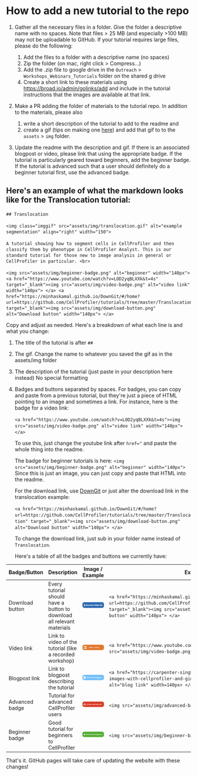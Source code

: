 # How to add a new tutorial to the repo

1. Gather all the necessary files in a folder. Give the folder a descriptive name with no spaces. Note that files > 25 MB (and especially >100 MB) may not be uploadable to GitHub. If your tutorial requires large files, please do the following: 
    1. Add the files to a folder with a descriptive name (no spaces)
    2. Zip the folder (on mac, right click > Compress...)
    3. Add the .zip file to google drive in the `Outreach` > `Workshops_Webinars_Tutorials` folder on the shared g drive
    4. Create a short link to these materials using https://broad.io/admin/golinks/add and include in the tutorial instructions that the images are available at that link. 

2. Make a PR adding the folder of materials to the tutorial repo. In addition to the materials, please also 
    1) write a short description of the tutorial to add to the readme and
    2) create a gif (tips on making one [here](https://docs.google.com/document/d/1G5odCSbX1fW8vReKH5ubgvWc1sIGquLisUe7t5pR7d8/edit#heading=h.kjidkmwv6jq3)) and add that gif to to the `assets` > `img` folder. 

3. Update the readme with the description and gif. If there is an associated blogpost or video, please link that using the appropriate badge. If the tutorial is particularly geared toward beginners, add the beginner badge. If the tutorial is advanced such that a user should definitely do a beginner tutorial first, use the advanced badge. 

## Here's an example of what the markdown looks like for the Translocation tutorial: 
```
## Translocation

<img class="imggif" src="assets/img/translocation.gif" alt="example segmentation" align="right" width="150">

A tutorial showing how to segment cells in CellProfiler and then classify them by phenotype in CellProfiler Analyst. This is our standard tutorial for those new to image analysis in general or CellProfiler in particular. <br>

<img src="assets/img/beginner-badge.png" alt="beginner" width="140px"> <a href="https://www.youtube.com/watch?v=LOD2yqBLXXk&t=4s" target="_blank"><img src="assets/img/video-badge.png" alt="video link" width="140px"> </a> <a href="https://minhaskamal.github.io/DownGit/#/home?url=https://github.com/CellProfiler/tutorials/tree/master/Translocation" target="_blank"><img src="assets/img/download-button.png" alt="Download button" width="140px"> </a> 
```
Copy and adjust as needed. Here's a breakdown of what each line is and what you change: 
1. The title of the tutorial is after `##`
2. The gif. Change the name to whatever you saved the gif as in the assets/img folder
3. The description of the tutorial (just paste in your description here instead) No special formatting
4. Badges and buttons separated by spaces. For badges, you can copy and paste from a previous tutorial, but they're just a piece of HTML pointing to an image and sometimes a link. For instance, here is the badge for a video link: 

   `<a href="https://www.youtube.com/watch?v=LOD2yqBLXXk&t=4s"><img src="assets/img/video-badge.png" alt="video link" width="140px"> </a>`
  
   To use this, just change the youtube link after `href="` and paste the whole thing into the readme. 
  
   The badge for beginner tutorials is here: 
   `<img src="assets/img/beginner-badge.png" alt="beginner" width="140px">`
   Since this is just an image, you can just copy and paste that HTML into the readme.

   For the download link, use [DownGit](https://downgit.github.io/#/home) or just alter the download link in the translocation example:

   `<a href="https://minhaskamal.github.io/DownGit/#/home?url=https://github.com/CellProfiler/tutorials/tree/master/Translocation" target="_blank"><img src="assets/img/download-button.png" alt="Download button" width="140px"> </a> `
  
   To change the download link, just sub in your folder name instead of `Translocation`.
   
   Here's a table of all the badges and buttons we currently have: 
   
| Badge/Button    | Description                                                            | Image / Example                                                                                                                                                                                                                    | Example HTML                                                                                                                                                                                                                         |
|-----------------|------------------------------------------------------------------------|------------------------------------------------------------------------------------------------------------------------------------------------------------------------------------------------------------------------------------|--------------------------------------------------------------------------------------------------------------------------------------------------------------------------------------------------------------------------------------|
| Download button | Every tutorial should have a button to download all relevant materials | <a href="https://minhaskamal.github.io/DownGit/#/home?url=https://github.com/CellProfiler/tutorials/tree/master/Translocation" target="_blank"><img src="assets/img/download-button.png" alt="Download button" width="140px"> </a> | `<a href="https://minhaskamal.github.io/DownGit/#/home?url=https://github.com/CellProfiler/tutorials/tree/master/Translocation" target="_blank"><img src="assets/img/download-button.png" alt="Download button" width="140px"> </a>` |
| Video link      | Link to video of the tutorial (like a recorded workshop)               | <a href="https://www.youtube.com/watch?v=LOD2yqBLXXk&t=4s"><img src="assets/img/video-badge.png" target="_blank" alt="video link" width="140px"> </a>                                                                                              | `<a href="https://www.youtube.com/watch?v=LOD2yqBLXXk&t=4s"><img src="assets/img/video-badge.png" alt="video link" width="140px"> </a>`                                                                                              |
| Blogpost link   | Link to blogpost describing the tutorial                               | <a href="https://carpenter-singh-lab.broadinstitute.org/blog/annotating-images-with-cellprofiler-and-gimp" target="_blank"><img src="assets/img/blog-badge.png" alt="blog link" width=140px> </a>                                                  | `<a href="https://carpenter-singh-lab.broadinstitute.org/blog/annotating-images-with-cellprofiler-and-gimp"><img src="assets/img/blog-badge.png" alt="blog link" width=140px> </a>`                                                  |
| Advanced badge  | Tutorial for advanced CellProfiler users                               | <img src="assets/img/advanced-badge.png" alt="advanced" width="140px">                                                                                                                                                             | `<img src="assets/img/advanced-badge.png" alt="advanced" width="140px">`                                                                                                                                                             |
| Beginner badge  | Good tutorial for beginners to CellProfiler                            | <img src="assets/img/beginner-badge.png" alt="beginner" width="140px">                                                                                                                                                             | `<img src="assets/img/beginner-badge.png" alt="beginner" width="140px">`                                                                                                                                                             |

That's it. GitHub pages will take care of updating the website with these changes!
